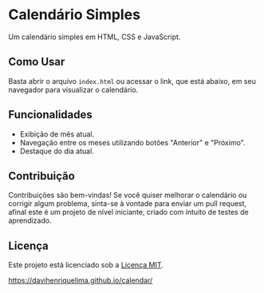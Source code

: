 # Calendário Simples

Um calendário simples em HTML, CSS e JavaScript.

## Como Usar

Basta abrir o arquivo `index.html` ou acessar o link, que está abaixo, em seu navegador para visualizar o calendário.

## Funcionalidades

- Exibição de mês atual.
- Navegação entre os meses utilizando botões "Anterior" e "Próximo".
- Destaque do dia atual.

## Contribuição

Contribuições são bem-vindas! Se você quiser melhorar o calendário ou corrigir algum problema, sinta-se à vontade para enviar um pull request, afinal este é um projeto de nível iniciante, criado com intuito de testes de aprendizado.

## Licença

Este projeto está licenciado sob a [Licença MIT](LICENSE).

https://davihenriquelima.github.io/calendar/

